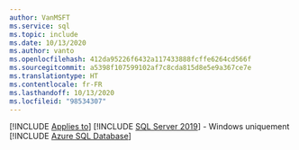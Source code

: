 ```yaml
---
author: VanMSFT
ms.service: sql
ms.topic: include
ms.date: 10/13/2020
ms.author: vanto
ms.openlocfilehash: 412da95226f6432a117433888fcffe6264cd566f
ms.sourcegitcommit: a5398f107599102af7c8cda815d8e5e9a367ce7e
ms.translationtype: HT
ms.contentlocale: fr-FR
ms.lasthandoff: 10/13/2020
ms.locfileid: "98534307"
---
```

[!INCLUDE [Applies to](../../includes/applies-md.md)] [!INCLUDE [SQL Server 2019](_ss2019.md)] - Windows uniquement [!INCLUDE [Azure SQL Database](../../includes/applies-to-version/_asdb.md)]
